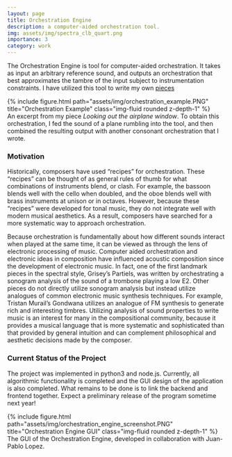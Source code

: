 ```yaml
---
layout: page
title: Orchestration Engine
description: a computer-aided orchestration tool.
img: assets/img/spectra_clb_quart.png
importance: 3
category: work
---
```


The Orchestration Engine is tool for computer-aided orchestration. It takes as input an arbitrary reference sound, and outputs an orchestration that best approximates the tambre of the input subject to instrumentation constraints. I have utilized this tool to write my own [pieces](/music/)


<div class="row">
    <div class="col-sm mt-3 mt-md-0">
        {% include figure.html path="assets/img/orchestration_example.PNG" title="Orchestration Example" class="img-fluid rounded z-depth-1" %}
    </div>
</div>
<div class="caption">
    An excerpt from my piece <i> Looking out the airplane window</i>. To obtain this orchestration, I fed the sound of a plane rumbling into the tool, and then combined the resulting output with another consonant orchestration that I wrote.
</div>


### Motivation
Historically, composers have used “recipes” for orchestration. These “recipes” can be thought of as general rules of thumb for what combinations of instruments blend, or clash. For example, the bassoon blends well with the cello when doubled, and the oboe blends well with brass instruments at unison or in octaves. However, because these “recipes” were developed for tonal music, they do not integrate well with modern musical aesthetics. As a result, composers have searched for a more systematic way to approach orchestration. 

Because orchestration is fundamentally about how different sounds interact when played at the same time, it can be viewed as through the lens of electronic processing of music. Computer aided orchestration and electronic ideas in composition have influenced acoustic composition since the development of electronic music. In fact, one of the first landmark pieces in the spectral style, Grisey’s Partiels, was written by orchestrating a sonogram analysis of the sound of a trombone playing a low E2. Other pieces do not directly utilize sonogram analysis but instead utilize analogues of common electronic music synthesis techniques. For example, Tristan Murail’s Gondwana utilizes an analogue of FM synthesis to generate rich and interesting timbres. Utilizing analysis of sound properties to write music is an interest for many in the compositional community, because it provides a musical language that is more systematic and sophisticated than that provided by general intuition and can complement philosophical and aesthetic decisions made by the composer.

### Current Status of the Project
The project was implemented in python3 and node.js. Currently, all algorithmic functionality is completed and the GUI design of the application is also completed. What remains to be done is to link the backend and frontend together. Expect a preliminary release of the program sometime next year!


<div class="row">
    <div class="col-sm mt-3 mt-md-0">
        {% include figure.html path="assets/img/orchestration_engine_screenshot.PNG" title="Orchestration Engine GUI" class="img-fluid rounded z-depth-1" %}
    </div>
</div>
<div class="caption">
    The GUI of the Orchestration Engine, developed in collaboration with Juan-Pablo Lopez.
</div>
